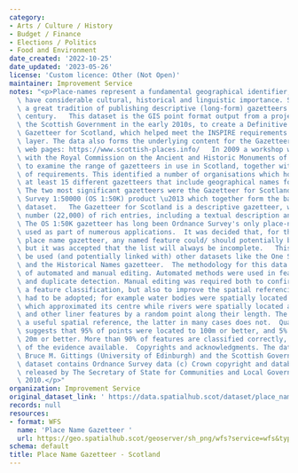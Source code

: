 ```yaml
---
category:
- Arts / Culture / History
- Budget / Finance
- Elections / Politics
- Food and Environment
date_created: '2022-10-25'
date_updated: '2023-05-26'
license: 'Custom licence: Other (Not Open)'
maintainer: Improvement Service
notes: "<p>Place-names represent a fundamental geographical identifier, which also\
  \ have considerable cultural, historical and linguistic importance. Scotland had\
  \ a great tradition of publishing descriptive (long-form) gazetteers in the 19th\
  \ century.   This dataset is the GIS point format output from a project funded by\
  \ the Scottish Government in the early 2010s, to create a Definitive Place-Name\
  \ Gazetteer for Scotland, which helped meet the INSPIRE requirements for a place-name\
  \ layer. The data also forms the underlying content for the Gazetteer for Scotland\
  \ web pages: https://www.scottish-places.info/   In 2009 a workshop was run in conjunction\
  \ with the Royal Commission on the Ancient and Historic Monuments of Scotland (RCAHMS)\
  \ to examine the range of gazetteers in use in Scotland, together with a broad set\
  \ of requirements. This identified a number of organisations which hold or maintain\
  \ at least 15 different gazetteers that include geographical names for Scotland.\
  \ The two most significant gazetteers were the Gazetteer for Scotland and the Ordnance\
  \ Survey 1:50000 (OS 1:50K) product \u2013 which together form the basis for this\
  \ dataset.   The Gazetteer for Scotland is a descriptive gazetteer, with a modest\
  \ number (22,000) of rich entries, including a textual description and rich feature-typing.\
  \ The OS 1:50K gazetteer has long been Ordnance Survey's only place-name gazetteer,\
  \ used as part of numerous applications.  It was decided that, for this new 'definitive'\
  \ place name gazetteer, any named feature could/ should potentially be included,\
  \ but it was accepted that the list will always be incomplete.   This dataset could\
  \ be used (and potentially linked with) other datasets like the One Scotland Gazetteer\
  \ and the Historical Names gazetteer.  The methodology for this data was a combination\
  \ of automated and manual editing. Automated methods were used in feature classification\
  \ and duplicate detection. Manual editing was required both to confirm or provide\
  \ a feature classification, but also to improve the spatial referencing.  Standards\
  \ had to be adopted; for example water bodies were spatially located by a point\
  \ which approximated its centre while rivers were spatially located at their termination\
  \ and other liner features by a random point along their length. The former gives\
  \ a useful spatial reference, the latter in many cases does not.  Quality checking\
  \ suggests that 95% of points were located to 100m or better, and 5% located to\
  \ 20m or better. More than 90% of features are classified correctly, on the basis\
  \ of the evidence available.  Copyrights and acknowledgments. The dataset is (c)\
  \ Bruce M. Gittings (University of Edinburgh) and the Scottish Government.  This\
  \ dataset contains Ordnance Survey data (c) Crown copyright and database right 2010,\
  \ released by The Secretary of State for Communities and Local Government, April\
  \ 2010.</p>"
organization: Improvement Service
original_dataset_link: ' https://data.spatialhub.scot/dataset/place_name_gazetteer-is'
records: null
resources:
- format: WFS
  name: 'Place Name Gazetteer '
  url: https://geo.spatialhub.scot/geoserver/sh_png/wfs?service=wfs&typeName=sh_png:pub_png
schema: default
title: Place Name Gazetteer - Scotland
---
```

